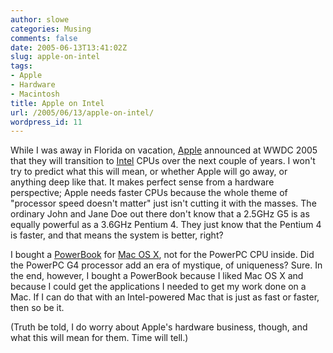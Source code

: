 ```yaml
---
author: slowe
categories: Musing
comments: false
date: 2005-06-13T13:41:02Z
slug: apple-on-intel
tags:
- Apple
- Hardware
- Macintosh
title: Apple on Intel
url: /2005/06/13/apple-on-intel/
wordpress_id: 11
---
```


While I was away in Florida on vacation, [Apple](http://www.apple.com/) announced at WWDC 2005 that they will transition to [Intel](http://www.intel.com/) CPUs over the next couple of years. I won't try to predict what this will mean, or whether Apple will go away, or anything deep like that. It makes perfect sense from a hardware perspective; Apple needs faster CPUs because the whole theme of "processor speed doesn't matter" just isn't cutting it with the masses. The ordinary John and Jane Doe out there don't know that a 2.5GHz G5 is as equally powerful as a 3.6GHz Pentium 4. They just know that the Pentium 4 is faster, and that means the system is better, right?

I bought a [PowerBook](http://www.apple.com/powerbook/) for [Mac OS X](http://www.apple.com/macosx/), not for the PowerPC CPU inside. Did the PowerPC G4 processor add an era of mystique, of uniqueness? Sure. In the end, however, I bought a PowerBook because I liked Mac OS X and because I could get the applications I needed to get my work done on a Mac. If I can do that with an Intel-powered Mac that is just as fast or faster, then so be it.

(Truth be told, I do worry about Apple's hardware business, though, and what this will mean for them. Time will tell.)
